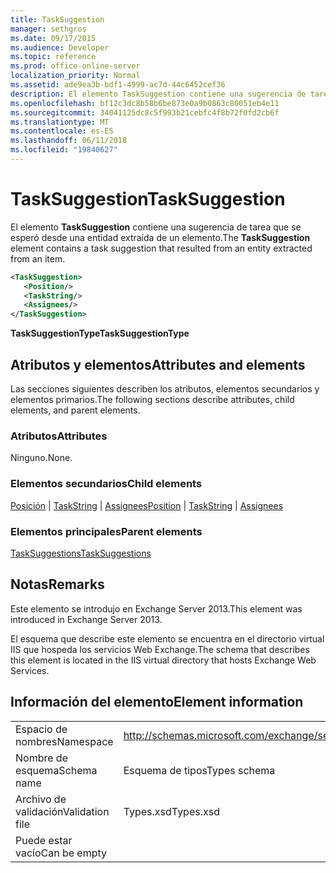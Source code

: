 ```yaml
---
title: TaskSuggestion
manager: sethgros
ms.date: 09/17/2015
ms.audience: Developer
ms.topic: reference
ms.prod: office-online-server
localization_priority: Normal
ms.assetid: ade9ea3b-bdf1-4999-ac7d-44c6452cef36
description: El elemento TaskSuggestion contiene una sugerencia de tarea que se esperó desde una entidad extraída de un elemento.
ms.openlocfilehash: bf12c3dc8b58b6be873e0a9b0863c80051eb4e11
ms.sourcegitcommit: 34041125dc8c5f993b21cebfc4f8b72f0fd2cb6f
ms.translationtype: MT
ms.contentlocale: es-ES
ms.lasthandoff: 06/11/2018
ms.locfileid: "19840627"
---
```

# <a name="tasksuggestion"></a><span data-ttu-id="de5b2-103">TaskSuggestion</span><span class="sxs-lookup"><span data-stu-id="de5b2-103">TaskSuggestion</span></span>

<span data-ttu-id="de5b2-104">El elemento **TaskSuggestion** contiene una sugerencia de tarea que se esperó desde una entidad extraída de un elemento.</span><span class="sxs-lookup"><span data-stu-id="de5b2-104">The **TaskSuggestion** element contains a task suggestion that resulted from an entity extracted from an item.</span></span> 
  
```XML
<TaskSuggestion>
   <Position/>
   <TaskString/>
   <Assignees/>
</TaskSuggestion>
```

<span data-ttu-id="de5b2-105">**TaskSuggestionType**</span><span class="sxs-lookup"><span data-stu-id="de5b2-105">**TaskSuggestionType**</span></span>

## <a name="attributes-and-elements"></a><span data-ttu-id="de5b2-106">Atributos y elementos</span><span class="sxs-lookup"><span data-stu-id="de5b2-106">Attributes and elements</span></span>

<span data-ttu-id="de5b2-107">Las secciones siguientes describen los atributos, elementos secundarios y elementos primarios.</span><span class="sxs-lookup"><span data-stu-id="de5b2-107">The following sections describe attributes, child elements, and parent elements.</span></span>
  
### <a name="attributes"></a><span data-ttu-id="de5b2-108">Atributos</span><span class="sxs-lookup"><span data-stu-id="de5b2-108">Attributes</span></span>

<span data-ttu-id="de5b2-109">Ninguno.</span><span class="sxs-lookup"><span data-stu-id="de5b2-109">None.</span></span>
  
### <a name="child-elements"></a><span data-ttu-id="de5b2-110">Elementos secundarios</span><span class="sxs-lookup"><span data-stu-id="de5b2-110">Child elements</span></span>

<span data-ttu-id="de5b2-111">[Posición](position.md) | [TaskString](taskstring.md) | [Assignees](assignees.md)</span><span class="sxs-lookup"><span data-stu-id="de5b2-111">[Position](position.md) | [TaskString](taskstring.md) | [Assignees](assignees.md)</span></span>
  
### <a name="parent-elements"></a><span data-ttu-id="de5b2-112">Elementos principales</span><span class="sxs-lookup"><span data-stu-id="de5b2-112">Parent elements</span></span>

[<span data-ttu-id="de5b2-113">TaskSuggestions</span><span class="sxs-lookup"><span data-stu-id="de5b2-113">TaskSuggestions</span></span>](tasksuggestions.md)
  
## <a name="remarks"></a><span data-ttu-id="de5b2-114">Notas</span><span class="sxs-lookup"><span data-stu-id="de5b2-114">Remarks</span></span>

<span data-ttu-id="de5b2-115">Este elemento se introdujo en Exchange Server 2013.</span><span class="sxs-lookup"><span data-stu-id="de5b2-115">This element was introduced in Exchange Server 2013.</span></span>
  
<span data-ttu-id="de5b2-116">El esquema que describe este elemento se encuentra en el directorio virtual IIS que hospeda los servicios Web Exchange.</span><span class="sxs-lookup"><span data-stu-id="de5b2-116">The schema that describes this element is located in the IIS virtual directory that hosts Exchange Web Services.</span></span>
  
## <a name="element-information"></a><span data-ttu-id="de5b2-117">Información del elemento</span><span class="sxs-lookup"><span data-stu-id="de5b2-117">Element information</span></span>

|||
|:-----|:-----|
|<span data-ttu-id="de5b2-118">Espacio de nombres</span><span class="sxs-lookup"><span data-stu-id="de5b2-118">Namespace</span></span>  <br/> |http://schemas.microsoft.com/exchange/services/2006/types  <br/> |
|<span data-ttu-id="de5b2-119">Nombre de esquema</span><span class="sxs-lookup"><span data-stu-id="de5b2-119">Schema name</span></span>  <br/> |<span data-ttu-id="de5b2-120">Esquema de tipos</span><span class="sxs-lookup"><span data-stu-id="de5b2-120">Types schema</span></span>  <br/> |
|<span data-ttu-id="de5b2-121">Archivo de validación</span><span class="sxs-lookup"><span data-stu-id="de5b2-121">Validation file</span></span>  <br/> |<span data-ttu-id="de5b2-122">Types.xsd</span><span class="sxs-lookup"><span data-stu-id="de5b2-122">Types.xsd</span></span>  <br/> |
|<span data-ttu-id="de5b2-123">Puede estar vacío</span><span class="sxs-lookup"><span data-stu-id="de5b2-123">Can be empty</span></span>  <br/> ||
   

